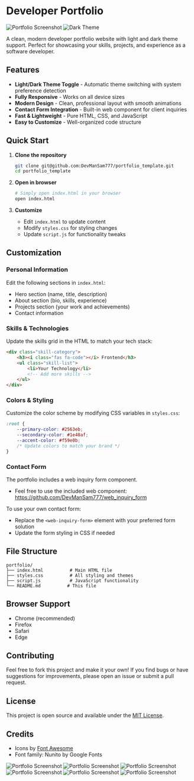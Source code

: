 # Developer Portfolio

![Portfolio Screenshot](./assets/hero.png)
![Dark Theme](./assets/dark.png)
 
A clean, modern developer portfolio website with light and dark theme support. Perfect for showcasing your skills, projects, and experience as a software developer.

## Features

- **Light/Dark Theme Toggle** - Automatic theme switching with system preference detection
- **Fully Responsive** - Works on all device sizes
- **Modern Design** - Clean, professional layout with smooth animations
- **Contact Form Integration** - Built-in web component for client inquiries
- **Fast & Lightweight** - Pure HTML, CSS, and JavaScript
- **Easy to Customize** - Well-organized code structure

## Quick Start

1. **Clone the repository**
   ```bash
   git clone git@github.com:DevManSam777/portfolio_template.git
   cd portfolio_template
   ```

2. **Open in browser**
   ```bash
   # Simply open index.html in your browser
   open index.html
   ```

3. **Customize**
   - Edit `index.html` to update content
   - Modify `styles.css` for styling changes
   - Update `script.js` for functionality tweaks

## Customization

### Personal Information
Edit the following sections in `index.html`:
- Hero section (name, title, description)
- About section (bio, skills, experience)
- Projects section (your work and achievements)
- Contact information

### Skills & Technologies
Update the skills grid in the HTML to match your tech stack:
```html
<div class="skill-category">
    <h3><i class="fas fa-code"></i> Frontend</h3>
    <ul class="skill-list">
        <li>Your Technology</li>
        <!-- Add more skills -->
    </ul>
</div>
```

### Colors & Styling
Customize the color scheme by modifying CSS variables in `styles.css`:
```css
:root {
    --primary-color: #2563eb;
    --secondary-color: #1e40af;
    --accent-color: #f59e0b;
    /* Update colors to match your brand */
}
```

### Contact Form
The portfolio includes a web inquiry form component. 

- Feel free to use the included web component: https://github.com/DevManSam777/web_inquiry_form

To use your own contact form:

- Replace the `<web-inquiry-form>` element with your preferred form solution
- Update the form styling in CSS if needed


## File Structure

```
portfolio/
├── index.html          # Main HTML file
├── styles.css          # All styling and themes
├── script.js           # JavaScript functionality
└── README.md          # This file
```

## Browser Support

- Chrome (recommended)
- Firefox
- Safari
- Edge

## Contributing

Feel free to fork this project and make it your own! If you find bugs or have suggestions for improvements, please open an issue or submit a pull request.

## License

This project is open source and available under the [MIT License](LICENSE).

## Credits

- Icons by [Font Awesome](https://fontawesome.com/)
- Font family: Nunito by Google Fonts

![Portfolio Screenshot](./assets/hero.png)
![Portfolio Screenshot](./assets/about.png)
![Portfolio Screenshot](./assets/skills.png)
![Portfolio Screenshot](./assets/projects.png)
![Portfolio Screenshot](./assets/form.png)
![Portfolio Screenshot](./assets/footer.png)